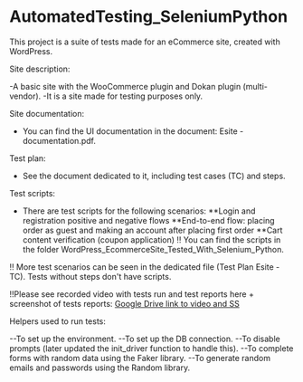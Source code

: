 # AutomatedTesting_SeleniumPython

This project is a suite of tests made for an eCommerce site, created with WordPress.

Site description:

-A basic site with the WooCommerce plugin and Dokan plugin (multi-vendor).
-It is a site made for testing purposes only.

Site documentation:
- You can find the UI documentation in the document: Esite - documentation.pdf.

Test plan:
- See the document dedicated to it, including test cases (TC) and steps.

Test scripts:

- There are test scripts for the following scenarios:
**Login and registration positive and negative flows
**End-to-end flow: placing order as guest and making an account after placing first order
**Cart content verification (coupon application)
‼ You can find the scripts in the folder WordPress_EcommerceSite_Tested_With_Selenium_Python.

‼ More test scenarios can be seen in the dedicated file (Test Plan Esite - TC). Tests without steps don't have scripts.

!!Please see recorded video with tests run and test reports here + screenshot of tests reports: [Google Drive link to video and SS](https://drive.google.com/drive/folders/1JWQ9gRWdNafi-goXiRRfs6jSi8zCJ9OU?usp=drive_link)

Helpers used to run tests:

--To set up the environment.
--To set up the DB connection.
--To disable prompts (later updated the init_driver function to handle this).
--To complete forms with random data using the Faker library.
--To generate random emails and passwords using the Random library.

